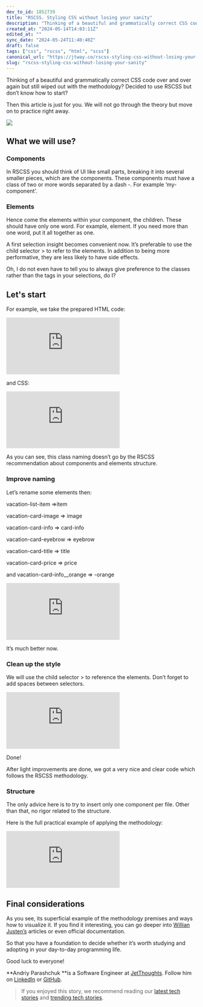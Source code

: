 ```yaml
---
dev_to_id: 1852739
title: "RSCSS. Styling CSS without losing your sanity"
description: "Thinking of a beautiful and grammatically correct CSS code over and over again but still wiped out..."
created_at: "2024-05-14T14:03:11Z"
edited_at: ""
sync_date: "2024-05-24T11:40:40Z"
draft: false
tags: ["css", "rscss", "html", "scss"]
canonical_url: "https://jtway.co/rscss-styling-css-without-losing-your-sanity-9e622d9f9252"
slug: "rscss-styling-css-without-losing-your-sanity"
---
```

Thinking of a beautiful and grammatically correct CSS code over and over again but still wiped out with the methodology? Decided to use RSCSS but don’t know how to start?

Then this article is just for you. We will not go through the theory but move on to practice right away.

![](https://cdn-images-1.medium.com/max/NaN/0*rhj89G6kz3tseDdP.)

## What we will use?

### **Components**

In RSCSS you should think of UI like small parts, breaking it into several smaller pieces, which are the components. These components must have a class of two or more words separated by a dash -. For example ‘my-component’.

### **Elements**

Hence come the elements within your component, the children. These should have only one word. For example, element. If you need more than one word, put it all together as one.

A first selection insight becomes convenient now. It’s preferable to use the child selector > to refer to the elements. In addition to being more performative, they are less likely to have side effects.

Oh, I do not even have to tell you to always give preference to the classes rather than the tags in your selections, do I?

## Let's start

For example, we take the prepared HTML code:

 <iframe src="https://medium.com/media/f9cc1010245ba100f3610cd76a31dfc7" frameborder=0></iframe>

and CSS:

 <iframe src="https://medium.com/media/4f8e6bd8f11384ca2d3e5d43f76c38dc" frameborder=0></iframe>

As you can see, this class naming doesn’t go by the RSCSS recommendation about components and elements structure.

### **Improve naming**

Let’s rename some elements then:

vacation-list-item =>item

vacation-card-image => image

vacation-card-info => card-info

vacation-card-eyebrow => eyebrow

vacation-card-title => title

vacation-card-price => price

and vacation-card-info__orange => -orange

 <iframe src="https://medium.com/media/8453a83389b09bbe4a9b475cfce70806" frameborder=0></iframe>

It’s much better now.

### Clean up the style

We will use the child selector > to reference the elements. Don’t forget to add spaces between selectors.

 <iframe src="https://medium.com/media/8ec22405312a1148aaf7534a965716ae" frameborder=0></iframe>

Done!

After light improvements are done, we got a very nice and clear code which follows the RSCSS methodology.

### Structure

The only advice here is to try to insert only one component per file. Other than that, no rigor related to the structure.

Here is the full practical example of applying the methodology:

 <iframe src="https://medium.com/media/6c0e5f85caff38fa1e790100a2159cd7" frameborder=0></iframe>

## Final considerations

As you see, its superficial example of the methodology premises and ways how to visualize it. If you find it interesting, you can go deeper into [Willian Justen’s](https://willianjusten.com.br/falando-sobre-rscss/) articles or even official documentation.

So that you have a foundation to decide whether it’s worth studying and adopting in your day-to-day programming life.

Good luck to everyone!

**Andriy Parashchuk **is a Software Engineer at [JetThoughts](https://www.jetthoughts.com/). Follow him on [LinkedIn](https://www.linkedin.com/in/andriy-parashchuk-3aa56468/) or [GitHub](https://github.com/andriyParashchuk).
>  If you enjoyed this story, we recommend reading our [latest tech stories](https://jtway.co/latest) and [trending tech stories](https://jtway.co/trending).
